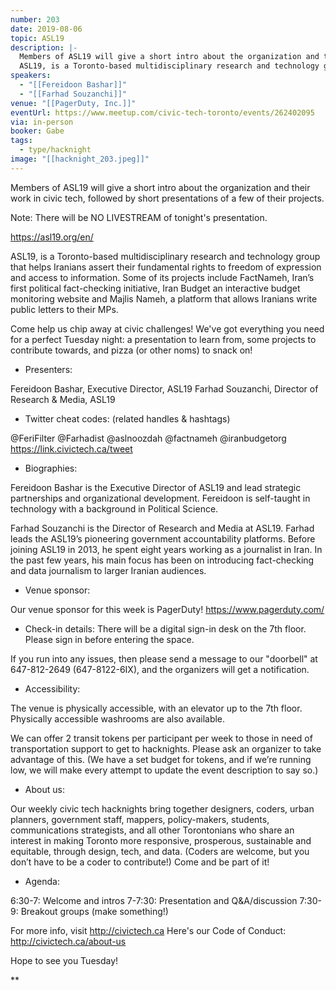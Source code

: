 ```yaml
---
number: 203
date: 2019-08-06
topic: ASL19
description: |-
  Members of ASL19 will give a short intro about the organization and their work in civic tech, followed by short presentations of a few of their projects.
  ASL19, is a Toronto-based multidisciplinary research and technology group that helps Iranians assert their fundamental rights to freedom of expression and access to information. Some of its projects include FactNameh, Iran’s first political fact-checking initiative, Iran Budget an interactive budget monitoring website and Majlis Nameh, a platform that allows Iranians write public letters to their MPs. https://asl19.org/en/
speakers:
  - "[[Fereidoon Bashar]]"
  - "[[Farhad Souzanchi]]"
venue: "[[PagerDuty, Inc.]]"
eventUrl: https://www.meetup.com/civic-tech-toronto/events/262402095
via: in-person
booker: Gabe
tags:
  - type/hacknight
image: "[[hacknight_203.jpeg]]"
---
```


Members of ASL19 will give a short intro about the organization and their work in civic tech, followed by short presentations of a few of their projects.

Note: There will be NO LIVESTREAM of tonight's presentation.

https://asl19.org/en/

ASL19, is a Toronto-based multidisciplinary research and technology group that helps Iranians assert their fundamental rights to freedom of expression and access to information. Some of its projects include FactNameh, Iran’s first political fact-checking initiative, Iran Budget an interactive budget monitoring website and Majlis Nameh, a platform that allows Iranians write public letters to their MPs.

Come help us chip away at civic challenges! We've got everything you need for a perfect Tuesday night: a presentation to learn from, some projects to contribute towards, and pizza (or other noms) to snack on!

+ Presenters:

Fereidoon Bashar, Executive Director, ASL19
Farhad Souzanchi, Director of Research & Media, ASL19

+ Twitter cheat codes: (related handles & hashtags)

@FeriFilter @Farhadist @aslnoozdah @factnameh @iranbudgetorg
https://link.civictech.ca/tweet

+ Biographies:

Fereidoon Bashar is the Executive Director of ASL19 and lead strategic partnerships and organizational development. Fereidoon is self-taught in technology with a background in Political Science.

Farhad Souzanchi is the Director of Research and Media at ASL19. Farhad leads the ASL19’s pioneering government accountability platforms. Before joining ASL19 in 2013, he spent eight years working as a journalist in Iran. In the past few years, his main focus has been on introducing fact-checking and data journalism to larger Iranian audiences.

+ Venue sponsor:

Our venue sponsor for this week is PagerDuty!
https://www.pagerduty.com/

+ Check-in details:
There will be a digital sign-in desk on the 7th floor. Please sign in before entering the space.

If you run into any issues, then please send a message to our "doorbell" at 647-812-2649 (647-8122-6IX), and the organizers will get a notification.

+ Accessibility:

The venue is physically accessible, with an elevator up to the 7th floor.
Physically accessible washrooms are also available.

We can offer 2 transit tokens per participant per week to those in need of transportation support to get to hacknights. Please ask an organizer to take advantage of this. (We have a set budget for tokens, and if we’re running low, we will make every attempt to update the event description to say so.)

+ About us:

Our weekly civic tech hacknights bring together designers, coders, urban planners, government staff, mappers, policy-makers, students, communications strategists, and all other Torontonians who share an interest in making Toronto more responsive, prosperous, sustainable and equitable, through design, tech, and data. (Coders are welcome, but you don’t have to be a coder to contribute!) Come and be part of it!

+ Agenda:

6:30-7: Welcome and intros
7-7:30: Presentation and Q&A/discussion
7:30-9: Breakout groups (make something!)

For more info, visit http://civictech.ca
Here's our Code of Conduct: http://civictech.ca/about-us

Hope to see you Tuesday!

**